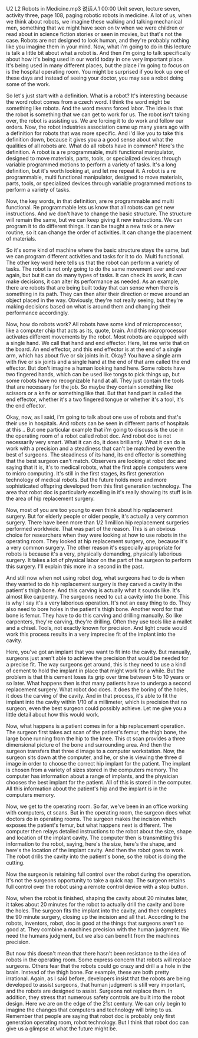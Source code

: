 U2 L2 Robots in Medicine.mp3
说话人1 00:00
Unit seven, lecture seven, activity three, page 108, paging robotic robots in medicine. A lot of us, when we think about robots, we imagine these walking and talking mechanical men, something that we might have seen on tv when we were children or read about in science fiction stories or seen in movies, but that's not the case. Robots are not designed to look human, and they're probably nothing like you imagine them in your mind. Now, what i'm going to do in this lecture is talk a little bit about what a robot is. And then i'm going to talk specifically about how it's being used in our world today in one very important place. It's being used in many different places, but the place i'm going to focus on is the hospital operating room. You might be surprised if you look up one of these days and instead of seeing your doctor, you may see a robot doing some of the work.

So let's just start with a definition. What is a robot? It's interesting because the word robot comes from a czech word. I think the word might be something like robota. And the word means forced labor. The idea is that the robot is something that we can get to work for us. The robot isn't taking over, the robot is assisting us. We are forcing it to do work and follow our orders. Now, the robot industries association came up many years ago with a definition for robots that was more specific. And i'd like you to take this definition down, because it gives you a a good sense about what the qualities of all robots are. What do all robots have in common? Here's the definition. A robot is a re programmable, multi functional manipulator, designed to move materials, parts, tools, or specialized devices through variable programmed motions to perform a variety of tasks. It's a long definition, but it's worth looking at, and let me repeat it. A robot is a re programmable, multi functional manipulator, designed to move materials, parts, tools, or specialized devices through variable programmed motions to perform a variety of tasks.

Now, the key words, in that definition, are re programmable and multi functional. Re programmable lets us know that all robots can get new instructions. And we don't have to change the basic structure. The structure will remain the same, but we can keep giving it new instructions. We can program it to do different things. It can be taught a new task or a new routine, so it can change the order of activities. It can change the placement of materials.

So it's some kind of machine where the basic structure stays the same, but we can program different activities and tasks for it to do. Multi functional. The other key word here tells us that the robot can perform a variety of tasks. The robot is not only going to do the same movement over and over again, but but it can do many types of tasks. It can check its work, it can make decisions, it can alter its performance as needed. As an example, there are robots that are being built today that can sense when there is something in its path. They can then alter their direction or move around an object placed in the way. Obviously, they're not really seeing, but they're making decisions based on what is around them and changing their performance accordingly.

Now, how do robots work? All robots have some kind of microprocessor, like a computer chip that acts as its, quote, brain. And this microprocessor activates different movements by the robot. Most robots are equipped with a single hand. We call that hand and end effector. Here, let me write that on the board. An end effector, and this end effector is at the end of a single arm, which has about five or six joints in it. Okay? You have a single arm with five or six joints and a single hand at the end of that arm called the end effector. But don't imagine a human looking hand here. Some robots have two fingered hands, which can be used like tongs to pick things up, but some robots have no recognizable hand at all. They just contain the tools that are necessary for the job. So maybe they contain something like scissors or a knife or something like that. But that hand part is called the end effector, whether it's a two fingered tongue or whether it's a tool, it's the end effector.

Okay, now, as I said, i'm going to talk about one use of robots and that's their use in hospitals. And robots can be seen in different parts of hospitals at this .. But one particular example that i'm going to discuss is the use in the operating room of a robot called robot doc. And robot doc is not necessarily very smart. What it can do, it does brilliantly. What it can do is work with a precision and a steadiness that can't be matched by even the best of surgeons. The steadiness of its hand, its end effector is something that the best surgeon can't match. Observers are looking at robot doc and saying that it is, it's to medical robots, what the first apple computers were to micro computing. It's still in the first stages, its first generation technology of medical robots. But the future holds more and more sophisticated offspring developed from this first generation technology. The area that robot doc is particularly excelling in it's really showing its stuff is in the area of hip replacement surgery.

Now, most of you are too young to even think about hip replacement surgery. But for elderly people or older people, it's actually a very common surgery. There have been more than 1/2 1 million hip replacement surgeries performed worldwide. That was part of the reason. This is an obvious choice for researchers when they were looking at how to use robots in the operating room. They looked at hip replacement surgery, one, because it's a very common surgery. The other reason it's especially appropriate for robots is because it's a very, physically demanding, physically laborious surgery. It takes a lot of physical labor on the part of the surgeon to perform this surgery. I'll explain this more in a second in the past.

And still now when not using robot dog, what surgeons had to do is when they wanted to do hip replacement surgery is they carved a cavity in the patient's thigh bone. And this carving is actually what it sounds like. It's almost like carpentry. The surgeons need to cut a cavity into the bone. This is why I say it's a very laborious operation. It's not an easy thing to do. They also need to bore holes in the patient's thigh bone. Another word for that bone is femur. They have to do this carving and drilling manually. So like carpenters, they're carving, they're drilling. Often they use tools like a mallet and a chisel. Tools, not exactly known for precision. And light crude would work this process results in a very imprecise fit of the implant into the cavity.

Here, you've got an implant that you want to fit into the cavity. But manually, surgeons just aren't able to achieve the precision that would be needed for a precise fit. The way surgeons get around, this is they need to use a kind of cement to hold the implant in place that might work for a while. But the problem is that this cement loses its grip over time between 5 to 10 years or so later. What happens then is that many patients have to undergo a second replacement surgery. What robot doc does. It does the boring of the holes, it does the carving of the cavity. And in that process, it's able to fit the implant into the cavity within 1/10 of a millimeter, which is precision that no surgeon, even the best surgeon could possibly achieve. Let me give you a little detail about how this would work.

Now, what happens is a patient comes in for a hip replacement operation. The surgeon first takes act scan of the patient's femur, the thigh bone, the large bone running from the hip to the knee. This ct scan provides a three dimensional picture of the bone and surrounding area. And then the surgeon transfers that three d image to a computer workstation. Now, the surgeon sits down at the computer, and he, or she is viewing the three d image in order to choose the correct hip implant for the patient. The implant is chosen from a variety of sizes stored in the computers memory. The computer has information about a range of implants, and the physician chooses the best implant for the patient. All of this is stored in the computer. All this information about the patient's hip and the implant is in the computers memory.

Now, we get to the operating room. So far, we've been in an office working with computers, ct scans. But in the operating room, the surgeon does what doctors do in operating rooms. The surgeon makes the incision which exposes the patient's femur, but what happens next is different. The computer then relays detailed instructions to the robot about the size, shape and location of the implant cavity. The computer then is transmitting this information to the robot, saying, here's the size, here's the shape, and here's the location of the implant cavity. And then the robot goes to work. The robot drills the cavity into the patient's bone, so the robot is doing the cutting.

Now the surgeon is retaining full control over the robot during the operation. It's not the surgeons opportunity to take a quick nap. The surgeon retains full control over the robot using a remote control device with a stop button.

Now, when the robot is finished, shaping the cavity about 20 minutes later, it takes about 20 minutes for the robot to actually drill the cavity and bore the holes. The surgeon fits the implant into the cavity, and then completes the 90 minute surgery, closing up the incision and all that. According to the robots, inventors, robot, doc is good at the things that surgeons aren't so good at. They combine a machines precision with the human judgment. We need the humans judgment, but we also can benefit from the machines precision.

But now this doesn't mean that there hasn't been resistance to the idea of robots in the operating room. Some express concern that robots will replace surgeons. Others fear that the robots could go crazy and drill a a hole in the brain. Instead of the thigh bone. For example, these are both pretty irrational. Again, as I said before, developers insist that the robots are being developed to assist surgeons, that human judgment is still very important, and the robots are designed to assist. Surgeons not replace them. In addition, they stress that numerous safety controls are built into the robot design. Here we are on the edge of the 21st century. We can only begin to imagine the changes that computers and technology will bring to us. Remember that people are saying that robot doc is probably only first generation operating room, robot technology. But I think that robot doc can give us a glimpse at what the future might be.
